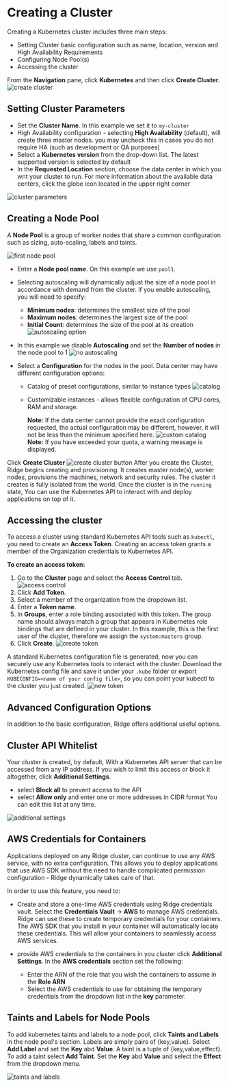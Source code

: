 # Creating a Cluster
Creating a Kubernetes cluster includes three main steps:
* Setting Cluster basic configuration such as name, location, version and High Availability Requirements
* Configuring Node Pool(s)
* Accessing the cluster

From the **Navigation** pane, click **Kubernetes** and then click **Create Cluster**.
![create cluster](first-cluster.png)

## Setting Cluster Parameters

- Set the **Cluster Name**. In this example we set it to `my-cluster`
- High Availability configuration - selecting **High Availability** (default), will create three master nodes. you may uncheck this in cases you do not require HA (such as development or QA purposes)
- Select a **Kubernetes version** from the drop-down list. The latest supported version is selected by default
- In the **Requested Location** section, choose the data center in which you wnt your cluster to run. For more information about the available data centers, click the globe icon located in the upper right corner

![cluster parameters](cluster-parameters.png)



## Creating a Node Pool
A **Node Pool** is a group of worker nodes that share a common configuration such as sizing, auto-scaling, labels and taints.

![first node pool](empty-node-pool.png)

- Enter a **Node pool name**. On this example we use `pool1`.
- Selecting autoscaling will dynamically adjust the size of a node pool in accordance with demand from the cluster.
  if you enable autoscaling, you will need to specify:
  * **Minimum nodes**: determines the smallest size of the pool
  * **Maximum nodes**: determines the largest size of the pool
  * **Initial Count**: determines the size of the pool at its creation
    ![autoscaling option](autoscaling-option.png)

- In this example we disable **Autoscaling** and set the **Number of nodes** in the node pool to 1
  ![no autoscaling](no-autoscaling.png)
- Select a **Configuration** for the nodes in the pool. Data center may have different configuration options:
    * Catalog of preset configurations, similar to instance types
      ![catalog](catalog.png)
    * Customizable instances - allows flexible configuration of CPU cores, RAM and storage.

      **Note:** If the data center cannot provide the exact configuration requested, the actual configuration may be different, however, it will not be less than the minimum specified here.
      ![custom catalog](custom-catalog.png)
 **Note:** If you have exceeded your quota, a warning message is displayed.


Click **Create Cluster**
![create cluster button](create-cluster-button.png)
After you create the Cluster, Ridge begins creating and provisioning. It creates master node(s), worker nodes, provisions the machines, network and security rules.  The cluster it creates  is fully isolated from the world. Once the cluster is in the `running` state, You can use the Kubernetes API to interact with and deploy applications on top of it.


## Accessing the cluster
To access a cluster using standard Kubernetes API tools such as `kubectl`, you need to create an **Access Token**.
Creating an access token grants a member of the Organization credentials to Kubernetes API.

**To create an access token:**
1. Go to the **Cluster** page and select the **Access Control** tab.
![access control](access-control.png)
2. Click **Add Token**.
3. Select a member of the organization from the dropdown list.
4. Enter a **Token name**.
5. In **Groups**, enter a role binding associated with this token.
   The group name should always match a group that appears in Kubernetes role bindings that are defined in your cluster.
   In this example, this is the first user of the cluster, therefore we assign the `system:masters` group.
6. Click **Create**.
    ![create token](create-token.png)

A standard Kubernetes configuration file is generated, now you can securely use any Kubernetes tools to interact with the cluster.
Download the Kubernetes config file and save it under your `.kube` folder or export `KUBECONFIG=<name of your config file>`, so you can point your kubectl to the cluster you just created.
![new token](new-token.png)

## Advanced Configuration Options
In addition to the basic configuration, Ridge offers additional useful options.
## Cluster API Whitelist
Your cluster is created, by default, With a Kubernetes API server that can be accessed from any IP address. If you wish to limit this access or block it altogether, click **Additional Settings**.
- select **Block all** to prevent access to the API
- select **Allow only** and enter one or more addresses in CIDR format
  You can edit this list at any time.

![additional settings](cluster-additional-settings.png)

## AWS Credentials for Containers
Applications deployed on any Ridge cluster, can continue to use any AWS service, with no extra configuration.
This allows you to deploy applications that use AWS SDK without the need to handle complicated permission configuration - Ridge dynamically takes care of that.

In order to use this feature, you need to:
- Create and store a one-time AWS credentials using Ridge credentials vault.
Select the **Credentials Vault** -> **AWS** to manage AWS credentials. Ridge can use these to create temporary credentials for your containers. The AWS SDK that you install in your container will automatically locate these credentials. This will allow your containers to seamlessly access AWS services.

- provide AWS credentials to the containers in you cluster click **Additional Settings**. In the **AWS credentials** section set the following:
   - Enter the ARN of the role that you wish the containers to assume in the **Role ARN**
   - Select the AWS credentials to use for obtaining the temporary credentials from the dropdown list in the **key** parameter.

## Taints and Labels for Node Pools
To add kubernetes taints and labels to a node pool, click **Taints and Labels** in the node pool's section.
Labels are simply pairs of {key,value}. Select **Add Label** and set the **Key** abd **Value**.
A taint is a tuple of {key,value,effect}. To add a taint select **Add Taint**. Set the  **Key** abd **Value** and select the **Effect** from the dropdown menu.

![taints and labels](taints-and-labels.png)
